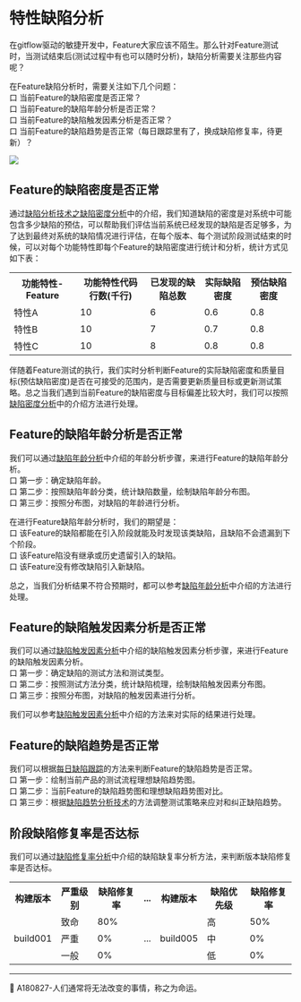 # 特性缺陷分析

在gitflow驱动的敏捷开发中，Feature大家应该不陌生。那么针对Feature测试时，当测试结束后(测试过程中有也可以随时分析)，缺陷分析需要关注那些内容呢？

在Feature缺陷分析时，需要关注如下几个问题：   
口  当前Feature的缺陷密度是否正常？   
口  当前Feature的缺陷年龄分析是否正常？   
口  当前Feature的缺陷触发因素分析是否正常？   
口  当前Feature的缺陷趋势是否正常（每日跟踪里有了，换成缺陷修复率，待更新）？   

![](https://shen89s.github.io/resFiles/r2/特性缺陷分析.jpg)

## Feature的缺陷密度是否正常

通过[缺陷分析技术之缺陷密度分析](books/缺陷密度分析.md)中的介绍，我们知道缺陷的密度是对系统中可能包含多少缺陷的预估，可以帮助我们评估当前系统已经发现的缺陷是否足够多，为了达到最终对系统的缺陷情况进行评估，在每个版本、每个测试阶段测试结束的时候，可以对每个功能特性即每个Feature的缺陷密度进行统计和分析，统计方式见如下表：
<table>
	<tr>
		<th>功能特性-Feature</th>
		<th>功能特性代码行数(千行)</th>
		<th>已发现的缺陷总数</th>
		<th>实际缺陷密度</th>
		<th>预估缺陷密度</th>
	</tr>
	<tr>
		<td>特性A</td>
		<td>10</td>
		<td>6</td>
		<td>0.6</td>
		<td>0.8</td>
	</tr>
	<tr>
		<td>特性B</td>
		<td>10</td>
		<td>7</td>
		<td>0.7</td>
		<td>0.8</td>
	</tr>
	<tr>
		<td>特性C</td>
		<td>10</td>
		<td>8</td>
		<td>0.8</td>
		<td>0.8</td>
	</tr>
</table>

伴随着Feature测试的执行，我们实时分析判断Feature的实际缺陷密度和质量目标(预估缺陷密度)是否在可接受的范围内，是否需要更新质量目标或更新测试策略。总之当我们遇到当前Feature的缺陷密度与目标偏差比较大时，我们可以按照 [缺陷密度分析](books/缺陷密度分析.md)中的介绍方法进行处理。

## Feature的缺陷年龄分析是否正常

我们可以通过[缺陷年龄分析](books/缺陷年龄分析.md)中介绍的年龄分析步骤，来进行Feature的缺陷年龄分析。   
口 第一步：确定缺陷年龄。   
口 第二步：按照缺陷年龄分类，统计缺陷数量，绘制缺陷年龄分布图。   
口 第三步：按照分布图，对缺陷的年龄进行分析。   

在进行Feature缺陷年龄分析时，我们的期望是：   
口 该Feature的缺陷都能在引入阶段就能及时发现该类缺陷，且缺陷不会遗漏到下个阶段。   
口 该Feature陷没有继承或历史遗留引入的缺陷。   
口 该Feature没有修改缺陷引入新缺陷。   

总之，当我们分析结果不符合预期时，都可以参考[缺陷年龄分析](books/缺陷年龄分析.md)中介绍的方法进行处理。

## Feature的缺陷触发因素分析是否正常

我们可以通过[缺陷触发因素分析](books/缺陷触发因素分析.md)中介绍的缺陷触发因素分析步骤，来进行Feature的缺陷触发因素分析。     
口 第一步：确定缺陷的测试方法和测试类型。   
口 第二步：按照测试方法分类，统计缺陷梳理，绘制缺陷触发因素分布图。   
口 第三步：按照分布图，对缺陷的触发因素进行分析。   

我们可以参考[缺陷触发因素分析](books/缺陷触发因素分析.md)中介绍的方法来对实际的结果进行处理。

## Feature的缺陷趋势是否正常

我们可以根据[每日缺陷跟踪](books/每日缺陷跟踪.md)的方法来判断Feature的缺陷趋势是否正常。   
口 第一步：绘制当前产品的测试流程理想缺陷趋势图。   
口 第二步：当前Feature的缺陷趋势图和理想缺陷趋势图对比。   
口 第三步：根据[缺陷趋势分析技术](books/缺陷趋势分析.md)的方法调整测试策略来应对和纠正缺陷趋势。   

## 阶段缺陷修复率是否达标

我们可以通过[缺陷修复率分析](books/缺陷修复率分析.md)中介绍的缺陷缺复率分析方法，来判断版本缺陷修复率是否达标。  
<table>
	<tr>
		<th>构建版本</th>
		<th>严重级别</th>
		<th>缺陷修复率</th>
		<th>...</th>
		<th>构建版本</th>
		<th>缺陷优先级</th>
		<th>缺陷修复率</th>
	</tr>
	<tr>
		<td rowspan="3">build001</td>
		<td>致命</td>
		<td>80%</td>
		<td rowspan="3">...</td>
		<td rowspan="3">build005</td>
		<td>高</td>
		<td>50%</td>
	</tr>
	<tr>
		<td>严重</td>
		<td>0%</td>
		<td>中</td>
		<td>0%</td>
	</tr>
	<tr>
		<td>一般</td>
		<td>0%</td>
		<td>低</td>
		<td>0%</td>
	</tr>
</table>

* * *
:bell: A180827-人们通常将无法改变的事情，称之为命运。
